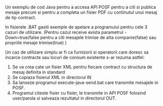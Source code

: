 Un exemplu de cod Java pentru a accesa API POSF pentru a citi si publica mesaje precum si pentru a completa un fisier PDF cu continutul unui mesaj de tip contract.

In fisierele .BAT gasiti exemple de apelare a programului pentru cele 3 cazuri de utilizare.
(Pentru cazul receive exista parametrul -Down=true/false pentru a citi mesajele trimise de alta companie(false) sau propriile mesaje trimise(true) )

Un caz de utilizare simplu ar fi ca furnizorii si operatorii care doresc sa incarce contracte sau locuri de consum existente s-ar rezuma astfel:
1. Se va crea cate un fisier XML pentru fiecare contract cu structura de mesaj definita in standard
2. Se copiaza fisierul XML in directorul IN 
3. Sa lanseze programul execute-java-send.bat care transmite mesajele in POSF. 
4. Programul citeste fisier cu fisier, le transmite in API POSF folosind user/parola si salveaza rezultatul in directorul OUT.

